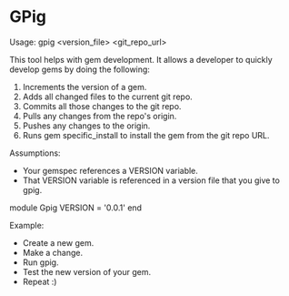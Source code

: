 GPig
====

Usage: gpig <version_file> <git_repo_url>

This tool helps with gem development.  It allows a developer to quickly develop gems by doing the following:

1.  Increments the version of a gem.
2.  Adds all changed files to the current git repo.
3.  Commits all those changes to the git repo.
4.  Pulls any changes from the repo's origin.
5.  Pushes any changes to the origin.
6.  Runs gem specific_install to install the gem from the git repo URL.

Assumptions:

- Your gemspec references a VERSION variable.
- That VERSION variable is referenced in a version file that you give to gpig.

module Gpig
  VERSION = '0.0.1'
end

Example:

- Create a new gem.
- Make a change.
- Run gpig.
- Test the new version of your gem.
- Repeat :)

